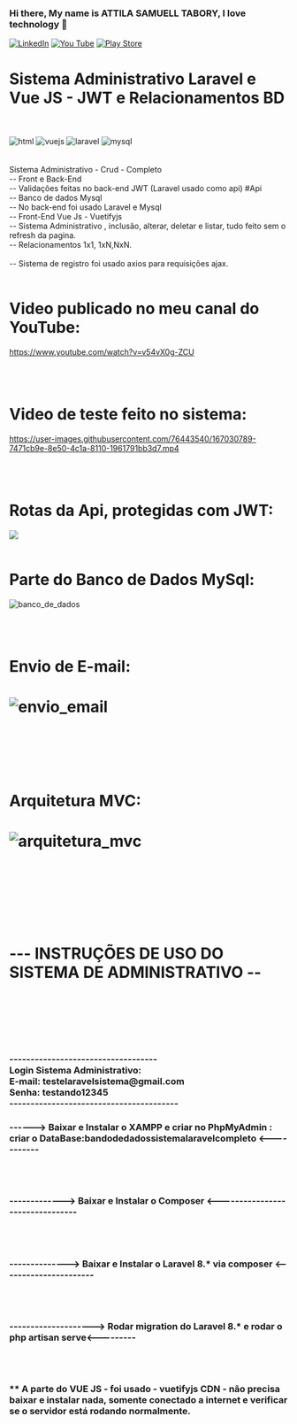 ### Hi there, My name is ATTILA  SAMUELL TABORY, I love technology 👋

[![LinkedIn ](https://img.shields.io/badge/LinkedIn-0077B5?style=for-the-badge&logo=linkedin&logoColor=white)](https://www.linkedin.com/in/attila-samuell-98291216b/)
[![You Tube](https://img.shields.io/badge/YouTube-FF0000?style=for-the-badge&logo=youtube&logoColor=white)](https://www.youtube.com/channel/UCuX9fZZa3eR4LACYTPVZg5A/videos)
[![Play Store](https://img.shields.io/badge/Google_Play-414141?style=for-the-badge&logo=google-play&logoColor=white)](https://play.google.com/store/apps/details?id=attila.QRCodeGeradorLeitor)


<h1> Sistema Administrativo Laravel e Vue JS - JWT e Relacionamentos BD </h1>

<div style="display:inline_block"><br/>
  
  
  <br>
  <img align"center" alt="html" src="https://img.shields.io/badge/HTML5-E34F26?style=for-the-badge&logo=html5&logoColor=white"/>
  <img align"center" alt="vuejs" src="https://img.shields.io/badge/Vue.js-35495E?style=for-the-badge&logo=vue.js&logoColor=4FC08D"/>
  <img align"center" alt="laravel" src="https://img.shields.io/badge/Laravel-FF2D20?style=for-the-badge&logo=laravel&logoColor=white"/>
  <img align"center" alt="mysql" src="https://img.shields.io/badge/MySQL-00000F?style=for-the-badge&logo=mysql&logoColor=white"/>

  
  
  
  
 
</div>
<br>
<br>
Sistema Administrativo - Crud - Completo
<br>
-- Front e Back-End
<br>
-- Validações feitas no back-end JWT (Laravel usado como api) #Api
<br>
-- Banco de dados Mysql
<br>
-- No back-end foi usado Laravel e Mysql
<br>
-- Front-End Vue Js - Vuetifyjs
<br>
-- Sistema Administrativo , inclusão, alterar, deletar e listar, tudo feito sem o refresh da pagina. 
<br>
-- Relacionamentos 1x1, 1xN,NxN.
<br>
<br>
-- Sistema de registro foi usado axios para requisições ajax. 
<br>

<br>
<h1> Video publicado no meu canal do YouTube:</h1>


https://www.youtube.com/watch?v=v54vX0g-ZCU
 
</video> 

<br>

<br>

<h1>Video de teste feito no sistema: </h1>







https://user-images.githubusercontent.com/76443540/167030789-7471cb9e-8e50-4c1a-8110-1961791bb3d7.mp4


<br>
<br>
<h1> Rotas da Api, protegidas com JWT:  </h1>

<img src="https://user-images.githubusercontent.com/76443540/167032645-4c1f27d9-ce2e-442f-94cc-544a490e1c60.png">

<br>
<br>
<h1>Parte do Banco de Dados MySql: </h1>


![banco_de_dados](https://user-images.githubusercontent.com/76443540/167031444-b8ee39cc-fe08-40d0-8567-fac253833e01.png)



<br>
<br>

<h1> Envio de E-mail: <h1>
  
![envio_email](https://user-images.githubusercontent.com/76443540/167031899-8e641d4b-70e5-4add-8fe5-fa572f6e8422.png)

 <br>
 <br>
 <h1> Arquitetura MVC: <h1>
 
  
![arquitetura_mvc](https://user-images.githubusercontent.com/76443540/167032223-7d56c498-c1bc-4903-93a6-5e8babbd681c.png)




<br>



<br>
<br>
<h1>--- INSTRUÇÕES DE USO DO SISTEMA DE ADMINISTRATIVO --<h1>
<br>
<br>

<h3> -----------------------------------<br>
Login Sistema Administrativo: <br>
E-mail: testelaravelsistema@gmail.com <br>
Senha: testando12345<br>
----------------------------------------</h3>
<h3>------> Baixar e Instalar o XAMPP  e criar no PhpMyAdmin : criar o DataBase:bandodedadossistemalaravelcompleto <-----------</h3>
<br>
<br>
<h3>-------------> Baixar e Instalar o Composer <--------------------------------</h3>
<br>
<br>
<h3>--------------> Baixar e Instalar o Laravel 8.* via composer <----------------------</h3>
<br>
<br>
<h3>--------------------> Rodar migration do Laravel 8.* e rodar o php artisan serve<---------</h3>
<br>
<br>
<h3>** A parte do VUE JS - foi usado - vuetifyjs CDN - não precisa baixar e instalar nada, somente conectado a internet e verificar se o servidor está rodando normalmente.</h3>
